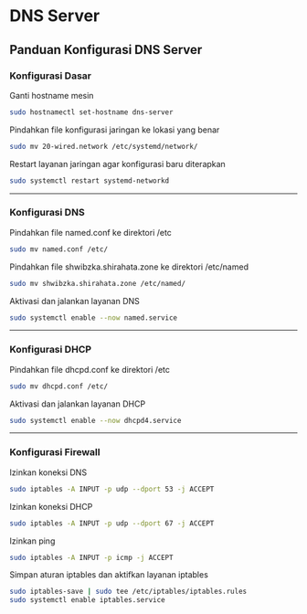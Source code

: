 # DNS Server

## Panduan Konfigurasi DNS Server

### Konfigurasi Dasar
Ganti hostname mesin
```bash
sudo hostnamectl set-hostname dns-server
```

Pindahkan file konfigurasi jaringan ke lokasi yang benar
```bash
sudo mv 20-wired.network /etc/systemd/network/
```

Restart layanan jaringan agar konfigurasi baru diterapkan
```bash
sudo systemctl restart systemd-networkd
```
---
### Konfigurasi DNS
Pindahkan file named.conf ke direktori /etc
```bash
sudo mv named.conf /etc/
```

Pindahkan file shwibzka.shirahata.zone ke direktori /etc/named
```bash
sudo mv shwibzka.shirahata.zone /etc/named/
```

Aktivasi dan jalankan layanan DNS
```bash
sudo systemctl enable --now named.service
```
---
### Konfigurasi DHCP
Pindahkan file dhcpd.conf ke direktori /etc
```bash
sudo mv dhcpd.conf /etc/
```

Aktivasi dan jalankan layanan DHCP
```bash
sudo systemctl enable --now dhcpd4.service
```
---
### Konfigurasi Firewall

Izinkan koneksi DNS
```bash
sudo iptables -A INPUT -p udp --dport 53 -j ACCEPT
```

Izinkan koneksi DHCP
```bash
sudo iptables -A INPUT -p udp --dport 67 -j ACCEPT
```

Izinkan ping
```bash
sudo iptables -A INPUT -p icmp -j ACCEPT
```

Simpan aturan iptables dan aktifkan layanan iptables
```bash
sudo iptables-save | sudo tee /etc/iptables/iptables.rules
sudo systemctl enable iptables.service
```
